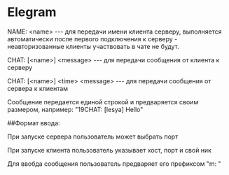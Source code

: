 # Elegram

NAME: \<name\> --- для передачи имени клиента серверу, выполняется автоматически после первого подключения к серверу - неавторизованные клиенты участвовать в чате не будут.
  
CHAT: [\<name\>] \<message\> --- для передачи сообщения от клиента к серверу
  
CHAT: [\<name\>] \<time\> \<message\> --- для передачи сообщения от сервера к клиентам
  
Сообщение передается единой строкой и предваряется своим размером, например:
"19CHAT: [lesya] Hello"
  
##Формат ввода:

При запуске сервера пользователь может выбрать порт

При запуске клиента пользователь указывает хост, порт и свой ник

Для ввобда сообщения пользователь предваряет его префиксом "m: "
 

